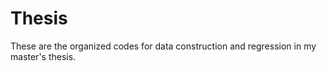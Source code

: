 # Thesis

These are the organized codes for data construction and regression in my master's thesis.
